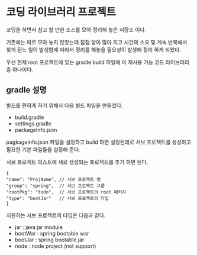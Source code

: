 # 코딩 라이브러리 프로젝트 

코딩을 하면서 참고 할 만한 소스를 모아 정리해 놓은 저장소 이다.

기존에는 따로 모아 놓지 않았는데 점점 양이 많아 지고 시간의 소요 및 계속 반복해서 찾게 된느 일이 발생함에 따라서 정리를 해놓을 필요성이 발생해 정리 하게 되었다.

우선 현재 root 프로젝트에 있는 gradle build 파일에 이 재사용 가능 코드 라이브러리 중 하나이다.

## gradle 설명
빌드를 편하게 하기 위해서 다음 빌드 파일을 만들었다.
* build.gradle
* settings.gradle
* packageInfo.json

pagkageInfo.json 파일을 설정하고 build 하면 설정된데로 서브 프로젝트를 생성하고 필요한 기본 파일들을 설정해 준다. 

서브 프로젝트 리스트에 새로 생성되는 프로젝트를 추가 하면 된다. 

```
{
"name": "ProjName", // 서브 프로젝트 명
"group": "spring",  // 서브 프로젝트 그룹
"rootPkg": "todo",  // 서브 프로젝트의 root 패키지
"type": "bootJar"   // 서브 프로젝트의 타입
}
```

지원하는 서브 프로젝트의 타입은 다음과 같다. 
* jar : java jar module
* bootWar : spring bootable war
* bootJar : spring bootable jar 
* node : node project (not support)






